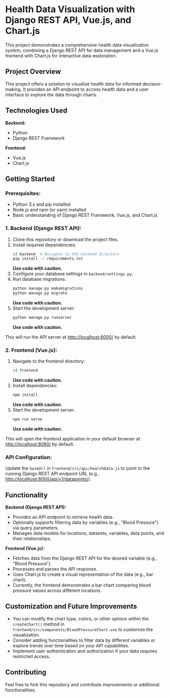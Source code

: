 # Health Data Visualization with Django REST API, Vue.js, and Chart.js

This project demonstrates a comprehensive health data visualization system, combining a Django REST API for data management and a Vue.js frontend with Chart.js for interactive data exploration.

## Project Overview

This project offers a solution to visualize health data for informed decision-making. It provides an API endpoint to access health data and a user interface to explore the data through charts.

## Technologies Used

**Backend:**

- Python
- Django REST Framework

**Frontend:**

- Vue.js
- Chart.js

## Getting Started

### Prerequisites:

- Python 3.x and pip installed
- Node.js and npm (or yarn) installed
- Basic understanding of Django REST Framework, Vue.js, and Chart.js

### 1. Backend (Django REST API):

1. Clone this repository or download the project files.
2. Install required dependencies:
   ```bash
   cd backend  # Navigate to the backend directory
   pip install -r requirements.txt
   ```
   **Use code with caution.**
3. Configure your database settings in `backend/settings.py`.
4. Run database migrations:
   ```bash
   python manage.py makemigrations
   python manage.py migrate
   ```
   **Use code with caution.**
5. Start the development server:
   ```bash
   python manage.py runserver
   ```
   **Use code with caution.**

This will run the API server at [http://localhost:8000/](http://localhost:8000/) by default.

### 2. Frontend (Vue.js):

1. Navigate to the frontend directory:
   ```bash
   cd frontend
   ```
   **Use code with caution.**
2. Install dependencies:
   ```bash
   npm install
   ```
   **Use code with caution.**
3. Start the development server:
   ```bash
   npm run serve
   ```
   **Use code with caution.**

This will open the frontend application in your default browser at [http://localhost:8080/](http://localhost:8080/) by default.

### API Configuration:

Update the `baseUrl` in `frontend/src/api/healthData.js` to point to the running Django REST API endpoint URL (e.g., [http://localhost:8000/api/v1/datapoints/](http://localhost:8000/api/v1/datapoints/)).

## Functionality

**Backend (Django REST API):**

- Provides an API endpoint to retrieve health data.
- Optionally supports filtering data by variables (e.g., "Blood Pressure") via query parameters.
- Manages data models for locations, datasets, variables, data points, and their relationships.

**Frontend (Vue.js):**

- Fetches data from the Django REST API for the desired variable (e.g., "Blood Pressure").
- Processes and parses the API response.
- Uses Chart.js to create a visual representation of the data (e.g., bar chart).
- Currently, the frontend demonstrates a bar chart comparing blood pressure values across different locations.

## Customization and Future Improvements

- You can modify the chart type, colors, or other options within the `createChart()` method in `frontend/src/components/BloodPressureChart.vue` to customize the visualization.
- Consider adding functionalities to filter data by different variables or explore trends over time based on your API capabilities.
- Implement user authentication and authorization if your data requires restricted access.

## Contributing

Feel free to fork this repository and contribute improvements or additional functionalities.
